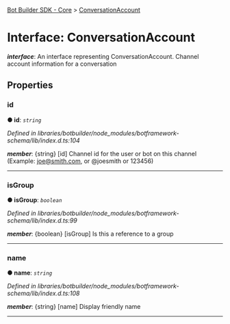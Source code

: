 [Bot Builder SDK - Core](../README.md) > [ConversationAccount](../interfaces/botbuilder.conversationaccount.md)



# Interface: ConversationAccount

*__interface__*: An interface representing ConversationAccount. Channel account information for a conversation



## Properties
<a id="id"></a>

###  id

**●  id**:  *`string`* 

*Defined in libraries/botbuilder/node_modules/botframework-schema/lib/index.d.ts:104*


*__member__*: {string} [id] Channel id for the user or bot on this channel (Example: joe@smith.com, or @joesmith or 123456)





___

<a id="isgroup"></a>

###  isGroup

**●  isGroup**:  *`boolean`* 

*Defined in libraries/botbuilder/node_modules/botframework-schema/lib/index.d.ts:99*


*__member__*: {boolean} [isGroup] Is this a reference to a group





___

<a id="name"></a>

###  name

**●  name**:  *`string`* 

*Defined in libraries/botbuilder/node_modules/botframework-schema/lib/index.d.ts:108*


*__member__*: {string} [name] Display friendly name





___


